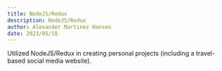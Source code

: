 ```yaml
---
title: NodeJS/Redux
description: NodeJS/Redux
author: Alexander Martinez Hansen
date: 2023/05/18
---
```


Utilized NodeJS/Redux in creating personal projects (including a travel-based social media website).

